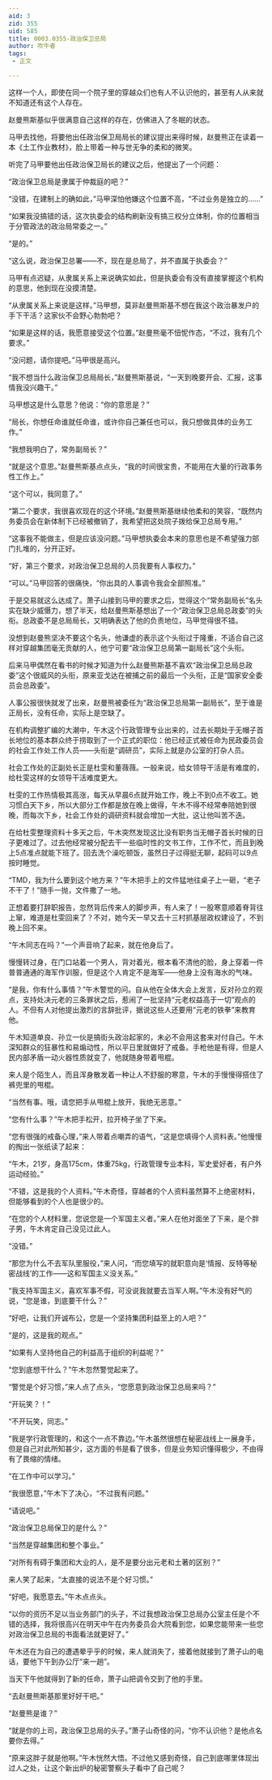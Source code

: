 ```yaml
---
aid: 3
zid: 355
uid: 585
title: 0003.0355-政治保卫总局
author: 吹牛者
tags: 
 - 正文

---
```




  这样一个人，即使在同一个院子里的穿越众们也有人不认识他的，甚至有人从来就不知道还有这个人存在。

  赵曼熊斯基似乎很满意自己这样的存在，仿佛进入了冬眠的状态。

  马甲去找他，将要他出任政治保卫局局长的建议提出来得时候，赵曼熊正在读着一本《土工作业教材》，脸上带着一种与世无争的柔和的微笑。

  听完了马甲要他出任政治保卫局长的建议之后，他提出了一个问题：

  “政治保卫总局是隶属于仲裁庭的吧？”

  “没错，在建制上的确如此，”马甲深怕他嫌这个位置不高，“不过业务是独立的……”

  “如果我没搞错的话，这次执委会的结构刷新没有搞三权分立体制，你的位置相当于分管政法的政治局常委之一。”

  “是的。”

  “这么说，政治保卫总署——不，现在是总局了，并不直属于执委会？”

  马甲有点迟疑，从隶属关系上来说确实如此，但是执委会有没有直接掌握这个机构的意思，他到现在没摸清楚。

  “从隶属关系上来说是这样。”马甲想，莫非赵曼熊斯基不想在我这个政治暴发户的手下干活？这家伙不会野心勃勃吧？

  “如果是这样的话，我愿意接受这个位置。”赵曼熊毫不忸怩作态，“不过，我有几个要求。”

  “没问题，请你提吧。”马甲很是高兴。

  “我不想当什么政治保卫总局局长，”赵曼熊斯基说，“一天到晚要开会、汇报，这事情我没兴趣干。”

  马甲想这是什么意思？他说：“你的意思是？”

  “局长，你想任命谁就任命谁，或许你自己兼任也可以，我只想做具体的业务工作。”

  “我想我明白了，常务副局长？”

  “就是这个意思。”赵曼熊斯基点点头，“我的时间很宝贵，不能用在大量的行政事务性工作上。”

  “这个可以，我同意了。”

  “第二个要求，我很喜欢现在的这个环境。”赵曼熊斯基继续他柔和的笑容，“既然内务委员会在新体制下已经被撤销了，我希望把这处院子拨给保卫总局专用。”

  “这事我不能做主，但是应该没问题。”马甲想执委会本来的意思也是不希望强力部门扎堆的，分开正好。

  “好，第三个要求，对政治保卫总局的人员我要有人事权力。”

  “可以。”马甲回答的很痛快，“你出具的人事调令我会全部照准。”

  于是交易就这么达成了。萧子山接到马甲的要求之后，觉得这个“常务副局长”名头实在缺少威慑力，想了半天，给赵曼熊斯基想出了一个“政治保卫总局总政委”的头衔。总政委不是总局局长，又明确表达了他的负责地位，马甲觉得很不错。

  没想到赵曼熊坚决不要这个名头，他谦虚的表示这个头衔过于隆重，不适合自己这样对穿越集团毫无贡献的人，他宁可要“政治保卫总局第一副局长”这个头衔。

  后来马甲偶然在看书的时候才知道为什么赵曼熊斯基不喜欢“政治保卫总局总政委”这个很威风的头衔，原来亚戈达在被捕之前的最后一个头衔，正是“国家安全委员会总政委”。

  人事公报很快就发了出来，赵曼熊被委任为“政治保卫总局第一副局长”，至于谁是正局长，没有任命，实际上是空缺了。

  在机构调整扩编的大潮中，午木这个行政管理专业出来的，过去长期处于无帽子首长地位的基本群众终于捞取到了一个正式的职位：他已经正式被任命为民政委员会的社会工作处工作人员——头衔是“调研员”，实际上就是办公室的打杂人员。

  社会工作处的正副处长正是杜雯和董薇薇。一般来说，给女领导干活是有难度的，给杜雯这样的女领导干活难度更大。

  杜雯的工作热情极其高涨，每天从早晨6点就开始工作，晚上不到0点不收工。她习惯白天下乡，所以大部分工作都是放在晚上做得，午木不得不经常奉陪她到很晚，而每次下乡，社会工作处的调研资料就会增加一大批，这让他叫苦不迭。

  在给杜雯整理资料十多天之后，午木突然发现这比没有职务当无帽子首长时候的日子更难过了。过去他经常被分配去干一些临时性的文书工作，工作不忙，而且到晚上5点准点就能下班了。回去洗个澡吃顿饭，虽然日子过得挺无聊，起码可以9点按时睡觉。

  “TMD，我为什么要到这个地方来？”午木把手上的文件猛地往桌子上一砸，“老子不干了！”随手一抛，文件撒了一地。

  正想着要打辞职报告，忽然背后传来人的脚步声，有人来了！一股寒意顺着脊背往上窜，难道是杜雯回来了？不对，她今天一早又去十三村抓基层政权建设了，不到晚上回不来。

  “午木同志在吗？”一个声音响了起来，就在他身后了。

  慢慢转过身，在门口站着一个男人，背对着光，根本看不清他的脸，身上穿着一件普普通通的海军作训服，但是这个人肯定不是海军——他身上没有海水的气味。

  “是我，你有什么事情？”午木警觉的问。自从他在全体大会上发言，反对孙立的观点，支持处决元老的三条罪状之后，惹闹了一批坚持“元老权益高于一切”观点的人。不但有人对他提出激烈的言辞批评，据说这些人还要用“元老的铁拳”来教育他。

  午木知道单良、孙立一伙是搞街头政治起家的，未必不会用这套来对付自己。午木深知群众的狂暴性和易煽动性，所以平日里就做好了戒备。手枪他是有得，但是人民内部矛盾一动火器性质就变了，他就随身带着甩棍。

  来人是个陌生人，而且浑身散发着一种让人不舒服的寒意，午木的手慢慢得搭住了裤兜里的甩棍。

  “当然有事。哦，请您把手从甩棍上放开，我绝无恶意。”

  “您有什么事？”午木把手松开，拉开椅子坐了下来。

  “您有很强的戒备心理，”来人带着点嘲弄的语气，“这是您填得个人资料表。”他慢慢的掏出一张纸读了起来：

  “午木，21岁，身高175cm，体重75kg，行政管理专业本科，军史爱好者，有户外运动经验。”

  “不错，这是我的个人资料。”午木奇怪，穿越者的个人资料虽然算不上绝密材料，但能够看到的个人也是很少的。

  “在您的个人材料里，您说您是一个军国主义者。”来人在他对面坐了下来，是个胖子男，午木肯定自己没见过此人。

  “没错。”

  “那您为什么不去军队里服役，”来人问，“而您填写的就职意向是‘情报、反特等秘密战线’的工作——这和军国主义没关系。”

  “我支持军国主义，喜欢军事不假，可没说我就要去当军人啊。”午木没有好气的说，“您是谁，到底要干什么？”

  “好吧，让我们开诚布公，您是一个坚持集团利益至上的人吧？”

  “是的，这是我的观点。”

  “如果有人坚持他自己的利益高于组织的利益呢？”

  “您到底想干什么？”午木忽然警觉起来了。

  “警觉是个好习惯，”来人点了点头，“您愿意到政治保卫总局来吗？”

  “开玩笑？！”

  “不开玩笑，同志。”

  “我是学行政管理的，和这个一点不靠边。”午木虽然很想在秘密战线上一展身手，但是自己对此所知甚少，这方面的书是看了很多，但是业务知识懂得极少，不由得有了畏缩的情绪。

  “在工作中可以学习。”

  “我很愿意，”午木下了决心，“不过我有问题。”

  “请说吧。”

  “政治保卫总局保卫的是什么？”

  “当然是穿越集团和整个事业。”

  “对所有有碍于集团和大业的人，是不是要分出元老和土著的区别？”

  来人笑了起来，“太直接的说法不是个好习惯。”

  “好吧，我愿意去。”午木点点头。

  “以你的资历不足以当业务部门的头子，不过我想政治保卫总局办公室主任是个不错的选择，我将很高兴在明天中午在内务委员会大院看到您，如果您能带来一些您对政治保卫总局的书面看法就更好了。”

  午木还在为自己的遭遇晕乎乎的时候，来人就消失了，接着他就接到了萧子山的电话，要他下午到办公厅“来一趟”。

  当天下午他就得到了新的任命，萧子山把调令交到了他的手里。

  “去赵曼熊斯基那里好好干吧。”

  “赵曼熊是谁？”

  “就是你的上司，政治保卫总局的头子。”萧子山奇怪的问，“你不认识他？是他点名要你去得。”

  “原来这胖子就是他啊。”午木恍然大悟。不过他又感到奇怪，自己到底哪里体现出过人之处，让这个新出炉的秘密警察头子看中了自己呢？


